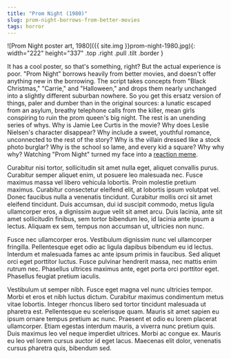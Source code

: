 ```yaml
---
title: "Prom Night (1980)"
slug: prom-night-borrows-from-better-movies
tags: horror
---
```


![Prom Night poster art, 1980]({{ site.img }}prom-night-1980.jpg){: width="222" height="337" .top .right .pull .tilt .border }

It has a cool poster, so that's something, right? But the actual experience is poor. "Prom Night" borrows heavily from better movies, and doesn't offer anything new in the borrowing.  <!--more-->The script takes concepts from "Black Christmas," "Carrie," and "Halloween," and drops them nearly unchanged into a slightly different suburban nowhere. So you get this ersatz version of things, paler and dumber than in the original sources: a lunatic escaped from an asylum, breathy telephone calls from the killer, mean girls conspiring to ruin the prom queen's big night. The rest is an unending series of whys. Why is Jamie Lee Curtis in the movie? Why does Leslie Nielsen's character disappear? Why include a sweet, youthful romance, unconnected to the rest of the story? Why is the villain dressed like a stock photo burglar? Why is the school so lame, and every kid a square? Why why why? Watching "Prom Night" turned my face into a [reaction meme](https://duckduckgo.com/?q=Confused+Reporter+Jonathan+Swan&iax=images&ia=images).

Curabitur nisi tortor, sollicitudin sit amet nulla eget, aliquet convallis purus. Curabitur semper aliquet enim, ut posuere leo malesuada nec. Fusce maximus massa vel libero vehicula lobortis. Proin molestie pretium maximus. Curabitur consectetur eleifend elit, at lobortis ipsum volutpat vel. Donec faucibus nulla a venenatis tincidunt. Curabitur mollis orci sit amet eleifend tincidunt. Duis accumsan, dui id suscipit commodo, metus ligula ullamcorper eros, a dignissim augue velit sit amet arcu. Duis lacinia, ante sit amet sollicitudin finibus, sem tortor bibendum leo, id lacinia ante ipsum a lectus. Aliquam ex sem, tempus non accumsan ut, ultricies non nunc.

Fusce nec ullamcorper eros. Vestibulum dignissim nunc vel ullamcorper fringilla. Pellentesque eget odio ac ligula dapibus bibendum eu id lectus. Interdum et malesuada fames ac ante ipsum primis in faucibus. Sed aliquet orci eget porttitor luctus. Fusce pulvinar hendrerit massa, nec mattis enim rutrum nec. Phasellus ultrices maximus ante, eget porta orci porttitor eget. Phasellus feugiat pretium iaculis.

Vestibulum ut semper nibh. Fusce eget magna vel nunc ultricies tempor. Morbi et eros et nibh luctus dictum. Curabitur maximus condimentum metus vitae lobortis. Integer rhoncus libero sed tortor tincidunt malesuada ut pharetra est. Pellentesque eu scelerisque quam. Mauris sit amet sapien eu ipsum ornare tempus pretium ac nunc. Praesent et odio eu lorem placerat ullamcorper. Etiam egestas interdum mauris, a viverra nunc pretium quis. Duis maximus leo vel neque imperdiet ultrices. Morbi ac congue ex. Mauris eu leo vel lorem cursus auctor id eget lacus. Maecenas elit dolor, venenatis cursus pharetra quis, bibendum sed.
